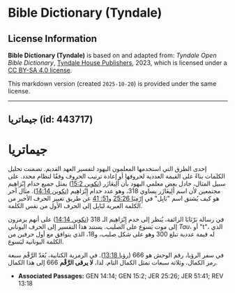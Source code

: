 # Bible Dictionary (Tyndale)

## License Information

**Bible Dictionary (Tyndale)** is based on and adapted from: _Tyndale Open Bible Dictionary_, [Tyndale House Publishers](https://tyndaleopenresources.com/), 2023, which is licensed under a [CC BY-SA 4.0 license](https://creativecommons.org/licenses/by-sa/4.0/legalcode.en).

This markdown version (created `2025-10-20`) is provided under the same license.



--------------------------------

## جيماتريا (id: 443717)

جيماتريا
========

إحدى الطرق التي استخدمها المعلمون اليهود لتفسير العهد القديم. تضمنت تحليل الكلمات بناءً على القيمة العددية لحروفها أو إعادة ترتيب الحروف وفقًا لنظام محدد. على سبيل المثال، جادل بعض معلمي اليهود بأن أَلِيعَازَر ([تكوين 15:2](https://ref.ly/Gen15:2)) يمثل جميع خدام إِبْرَاهِيم مجتمعين لأن اسم أَلِيعَازَر يساوي 318، وهو عدد خدام إِبْرَاهِيم ([تكوين 14:14](https://ref.ly/Gen14:14)). مثال آخر هو كيف يُشتق اسم "بَابِل" في [إِرْمِيَا 25:26](https://ref.ly/Jer25:26) و[51: 41](https://ref.ly/Jer51:41) عن طريق تغيير الحرف الأخير من الكلمة العبرية لبَابِل إلى الحرف الأول من نفس الكلمة.

في رسالة بَرْنَابَا الزائفة، يُنظر إلى خدم إِبْرَاهِيم الـ 318 ([تكوين 14:14](https://ref.ly/Gen14:14)) على أنهم يرمزون إلى موت يَسوع على الصليب. يستند هذا التفسير إلى الحرف اليوناني *Tau*، أو "t"، الذي له قيمة عددية تبلغ 300 وهو على شكل صليب، و18، الذي يتوافق مع أول حرفين من الكلمة اليونانية ليَسوع.

في سفر الرؤيا، رقم الوحش هو 666 ([رؤيا 13:18](https://ref.ly/Rev13:18)). في الرمزية الكتابية، يُعَدّ الرَّقْم سبعة رمز الكمال، وثلاثة سبعات تمثل الكمال التام. لذا، **لا يرقى الرَّقْم** 666 إلى هذا الكمال.

* **Associated Passages:** GEN 14:14; GEN 15:2; JER 25:26; JER 51:41; REV 13:18

